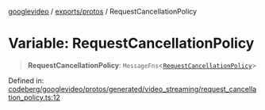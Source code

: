 [googlevideo](../../../README.md) / [exports/protos](../README.md) / RequestCancellationPolicy

# Variable: RequestCancellationPolicy

> **RequestCancellationPolicy**: `MessageFns`\<[`RequestCancellationPolicy`](../interfaces/RequestCancellationPolicy.md)\>

Defined in: [codeberg/googlevideo/protos/generated/video\_streaming/request\_cancellation\_policy.ts:12](https://github.com/LuanRT/googlevideo/blob/19854137cadaf49fd755394883dfd7fe5fdaba20/protos/generated/video_streaming/request_cancellation_policy.ts#L12)
